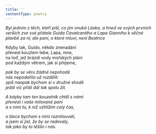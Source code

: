 ```yaml
---
title: ''
contentType: poetry
---
```


<section>

_Byl jedním z těch, kteří píší, co jim vnuká Láska, a hned ve svých prvních verších zve své přátele Guida Cavalcantiho a Lapa Gianniho k věčné plavbě za ní; ale paní, o které mluví, není Beatrice_

</section>

<section>

Kdyby tak, Guido, někdo znenadání  
přenesl kouzlem tebe, Lapa, mne,  
na loď, jež brázdí vody mořských plání  
pod každým větrem, jak si přejeme,

_pak by se věru žádné nepohodě  
nás nepodařilo už rozdělit:  
spíš naopak bychom si v družné shodě  
ještě víc přáli dál tak spolu žít._

</section>

<section>

_A kdyby tam ten kouzelník chtěl s námi  
přenést i vaše milované paní  
a s nimi tu, k níž vzhlížím celý čas,_

</section>

<section>

_o lásce bychom s nimi rozmlouvali,  
a jsem si jist, že by se radovaly,  
tak jako by to těšilo i nás._

</section>
